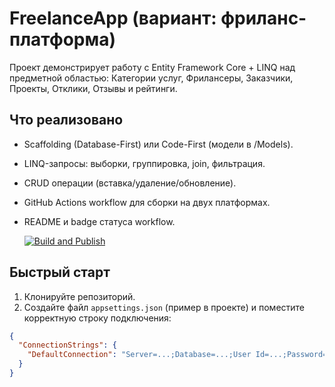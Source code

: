 # FreelanceApp (вариант: фриланс-платформа)

Проект демонстрирует работу с Entity Framework Core + LINQ над предметной областью:
Категории услуг, Фрилансеры, Заказчики, Проекты, Отклики, Отзывы и рейтинги.

## Что реализовано
- Scaffolding (Database-First) или Code-First (модели в /Models).
- LINQ-запросы: выборки, группировка, join, фильтрация.
- CRUD операции (вставка/удаление/обновление).
- GitHub Actions workflow для сборки на двух платформах.
- README и badge статуса workflow.

  [![Build and Publish](https://github.com/Alex88411488/MyConsoleApp/actions/workflows/build.yml/badge.svg)](https://github.com/Alex88411488/MyConsoleApp/actions/workflows/build.yml)

## Быстрый старт
1. Клонируйте репозиторий.
2. Создайте файл `appsettings.json` (пример в проекте) и поместите корректную строку подключения:
```json
{
  "ConnectionStrings": {
    "DefaultConnection": "Server=...;Database=...;User Id=...;Password=...;"
  }
}
